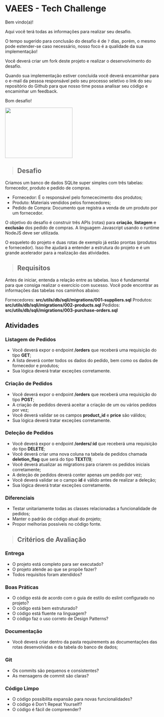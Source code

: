 # VAEES - Tech Challenge

Bem vindo(a)!

Aqui você terá todas as informações para realizar seu desafio.

O tempo sugerido para conclusão do desafio é de `7` dias, porém, o mesmo pode estender-se caso necessário, nosso foco é a qualidade da sua implementação!

Você deverá criar um fork deste projeto e realizar o desenvolvimento do desafio.

Quando sua implementação  estiver concluída você deverá encaminhar para o e-mail da pessoa responsável pelo seu processo seletivo o link do seu repositório do Github para que nosso time possa analisar seu código e encaminhar um feedback.

Bom desafio!

<p align="left">
    <img src="https://i2.wp.com/allhtaccess.info/wp-content/uploads/2018/03/programming.gif?fit=1281%2C716&ssl=1" height="165" width="220">
</p>

> ## Desafio

Criamos um banco de dados SQLite super simples com três tabelas: fornecedor, produto e pedido de compras. 

- Fornecedor: É o responsável pelo fornececimento dos produtos;
- Produto: Materiais vendidos pelos fornecedores;
- Pedido de Compra: Documento que registra a venda de um produto por um fornecedor.

O objetivo do desafio é construir três APIs (rotas) para **criação**, **listagem** e **exclusão** dos pedido de compras. A linguagem Javascript usando o runtime NodeJS deve ser utilizada. 

O esqueleto do projeto e duas rotas de exemplo já estão prontas (produtos e fornecedor). Isso lhe ajudará a entender a estrutura do projeto e é um grande acelerador para a realização das atividades.

> ## Requisitos

Antes de iniciar, entenda a relação entre as tabelas. Isso é fundamental para que consiga realizar o exercício com sucesso.
Você pode encontrar as informações das tabelas nos caminhos abaixo:

Fornecedores: **src/utils/db/sqli/migrations/001-suppliers.sql**
Produtos: **src/utils/db/sqli/migrations/002-products.sql**
Pedidos: **src/utils/db/sqli/migrations/003-purchase-orders.sql**

## Atividades
### Listagem de Pedidos

- Você deverá expor o endpoint **/orders** que receberá uma requisição do tipo **GET**;
- A lista deverá conter todos os dados do pedido, bem como os dados de fornecedor e produtos;
- Sua lógica deverá tratar exceções corretamente.

### Criação de Pedidos

- Você deverá expor o endpoint **/orders** que receberá uma requisição do tipo **POST**;
- A criação de pedidos deverá aceitar a criação de um ou vários pedidos por vez;
- Você deverá validar se os campos **product_id** e **price** são válidos;
- Sua lógica deverá tratar exceções corretamente.

### Deleção de Pedidos

- Você deverá expor o endpoint **/orders/:id** que receberá uma requisição do tipo **DELETE**;
- Você deverá criar uma nova coluna na tabela de pedidos chamada **deletion_flag** que será do tipo **TEXT(1)**;
- Você deverá atualizar as migrations para criarem os pedidos iniciais corretamente;
- A deleção de pedidos deverá conter apenas um pedido por vez;
- Você deverá validar se o campo **id** é válido antes de realizar a deleção;
- Sua lógica deverá tratar exceções corretamente.

### Diferenciais
- Testar unitariamente todas as classes relacionadas a funcionalidade de pedidos;
- Manter o padrão de código atual do projeto;
- Propor melhorias possíveis no código fonte.

> ## Critérios de Avaliação

### Entrega
- O projeto está completo para ser executado?
- O projeto atende ao que se propõe fazer?
- Todos requisitos foram atendidos?

### Boas Práticas
- O código está de acordo com o guia de estilo do eslint configurado no projeto?
- O código está bem estruturado?
- O código está fluente na linguagem?
- O código faz o uso correto de Design Patterns?

### Documentação
- Você deverá criar dentro da pasta requirements as documentações das rotas desenvolvidas e da tabela do banco de dados;

### Git
- Os commits são pequenos e consistentes?
- As mensagens de commit são claras?

### Código Limpo
- O código possibilita expansão para novas funcionalidades?
- O código é Don't Repeat Yourself?
- O código é fácil de compreender?
